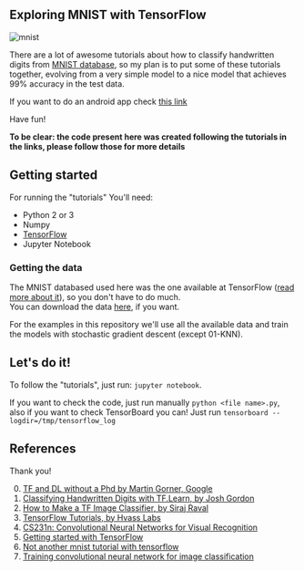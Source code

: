 ## Exploring MNIST with TensorFlow

![mnist](http://rodrigob.github.io/are_we_there_yet/build/images/mnist.png?1363085077)

There are a lot of awesome tutorials about how to classify handwritten
digits from [MNIST database](http://yann.lecun.com/exdb/mnist/),
so my plan is to put some of these tutorials together,
evolving from a very simple model to a nice model that achieves
99% accuracy in the test data.  

If you want to do an android app check [this link](https://github.com/mari-linhares/mnist-android-tensorflow)

Have fun!

**To be clear: the code present here was created following the tutorials in the links, please follow those for more details**

## Getting started

For running the "tutorials" You'll need:

* Python 2 or 3
* Numpy
* [TensorFlow](https://www.tensorflow.org/install/)
* Jupyter Notebook

### Getting the data

The MNIST databased used here was the one available at TensorFlow
([read more about it](https://www.tensorflow.org/get_started/mnist/beginners)),
so you don't have to do much.  
You can download the data [here](http://yann.lecun.com/exdb/mnist/), if
you want.

For the examples in this repository we'll use all the available data and train
the models with stochastic gradient descent (except 01-KNN).

## Let's do it!

To follow the "tutorials", just run: `jupyter notebook`.  

If you want to check the code, just run manually `python <file name>.py`, also
if you want to check TensorBoard you can! Just run `tensorboard --logdir=/tmp/tensorflow_log`

## References

Thank you!

0. [TF and DL without a Phd by Martin Gorner, Google](https://codelabs.developers.google.com/codelabs/cloud-tensorflow-mnist/#0)  
1. [Classifying Handwritten Digits with TF.Learn, by Josh Gordon](https://www.youtube.com/watch?v=Gj0iyo265bc&list=PLOU2XLYxmsIIuiBfYad6rFYQU_jL2ryal&index=1)  
2. [How to Make a TF Image Classifier, by Siraj Raval](https://github.com/llSourcell/How_to_make_a_tensorflow_image_classifier_LIVE)
3. [TensorFlow Tutorials, by Hvass Labs ](https://github.com/Hvass-Labs/TensorFlow-Tutorials)
4. [CS231n: Convolutional Neural Networks for Visual Recognition](http://cs231n.github.io/)
5. [Getting started with TensorFlow](https://www.tensorflow.org/get_started/get_started)
6. [Not another mnist tutorial with tensorflow](https://www.oreilly.com/learning/not-another-mnist-tutorial-with-tensorflow)
7. [Training convolutional neural network for image classification](http://cv-tricks.com/tensorflow-tutorial/training-convolutional-neural-network-for-image-classification/)
